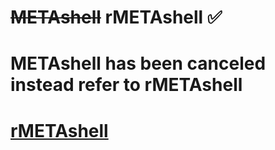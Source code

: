 # ~~METAshell~~ rMETAshell :white_check_mark:


# METAshell has been canceled instead refer to rMETAshell

# [rMETAshell](https://github.com/git5loxosec/rMETAshell/)
